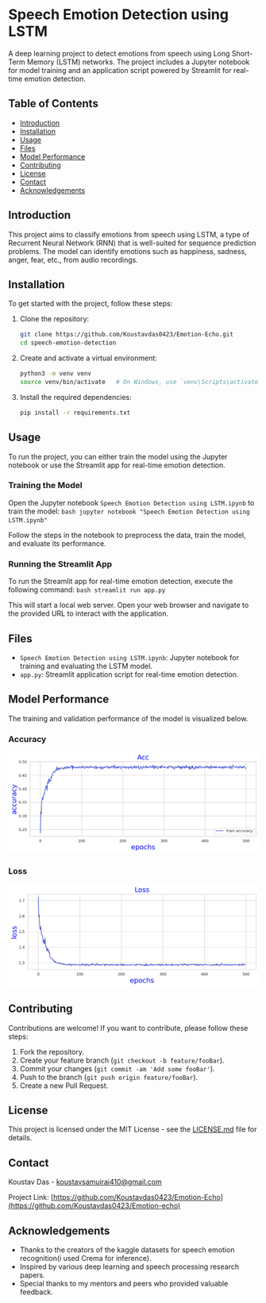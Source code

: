 # Speech Emotion Detection using LSTM

A deep learning project to detect emotions from speech using Long Short-Term Memory (LSTM) networks. The project includes a Jupyter notebook for model training and an application script powered by Streamlit for real-time emotion detection.

## Table of Contents

- [Introduction](#introduction)
- [Installation](#installation)
- [Usage](#usage)
- [Files](#files)
- [Model Performance](#model-performance)
- [Contributing](#contributing)
- [License](#license)
- [Contact](#contact)
- [Acknowledgements](#acknowledgements)

## Introduction

This project aims to classify emotions from speech using LSTM, a type of Recurrent Neural Network (RNN) that is well-suited for sequence prediction problems. The model can identify emotions such as happiness, sadness, anger, fear, etc., from audio recordings.

## Installation

To get started with the project, follow these steps:

1. Clone the repository:
    ```bash
    git clone https://github.com/Koustavdas0423/Emotion-Echo.git
    cd speech-emotion-detection
    ```

2. Create and activate a virtual environment:
    ```bash
    python3 -m venv venv
    source venv/bin/activate   # On Windows, use `venv\Scripts\activate`
    ```

3. Install the required dependencies:
    ```bash
    pip install -r requirements.txt
    ```

## Usage

To run the project, you can either train the model using the Jupyter notebook or use the Streamlit app for real-time emotion detection.

### Training the Model

Open the Jupyter notebook `Speech Emotion Detection using LSTM.ipynb` to train the model:
    ```bash
    jupyter notebook "Speech Emotion Detection using LSTM.ipynb"
    ```

Follow the steps in the notebook to preprocess the data, train the model, and evaluate its performance.

### Running the Streamlit App

To run the Streamlit app for real-time emotion detection, execute the following command:
    ```bash
    streamlit run app.py
    ```

This will start a local web server. Open your web browser and navigate to the provided URL to interact with the application.

## Files

- `Speech Emotion Detection using LSTM.ipynb`: Jupyter notebook for training and evaluating the LSTM model.
- `app.py`: Streamlit application script for real-time emotion detection.

## Model Performance

The training and validation performance of the model is visualized below.

### Accuracy

![Training and Validation Accuracy](images/Plotting_ACC.png)

### Loss

![Training and Validation Loss](images/Plotting_LOSS.png)

## Contributing

Contributions are welcome! If you want to contribute, please follow these steps:

1. Fork the repository.
2. Create your feature branch (`git checkout -b feature/fooBar`).
3. Commit your changes (`git commit -am 'Add some fooBar'`).
4. Push to the branch (`git push origin feature/fooBar`).
5. Create a new Pull Request.

## License

This project is licensed under the MIT License - see the [LICENSE.md](LICENSE.md) file for details.

## Contact

Koustav Das - koustavsamuirai410@gmail.com

Project Link: [https://github.com/Koustavdas0423/Emotion-Echo](https://github.com/Koustavdas0423/Emotion-echo)

## Acknowledgements

- Thanks to the creators of the kaggle datasets for speech emotion recognition(i used Crema for inference).
- Inspired by various deep learning and speech processing research papers.
- Special thanks to my mentors and peers who provided valuable feedback.

